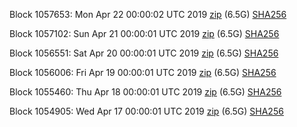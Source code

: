 Block 1057653: Mon Apr 22 00:00:02 UTC 2019 [zip](https://dash-bootstrap.ams3.digitaloceanspaces.com/mainnet/2019-04-22/bootstrap.dat.zip) (6.5G) [SHA256](https://dash-bootstrap.ams3.digitaloceanspaces.com/mainnet/2019-04-22/sha256.txt)

Block 1057102: Sun Apr 21 00:00:01 UTC 2019 [zip](https://dash-bootstrap.ams3.digitaloceanspaces.com/mainnet/2019-04-21/bootstrap.dat.zip) (6.5G) [SHA256](https://dash-bootstrap.ams3.digitaloceanspaces.com/mainnet/2019-04-21/sha256.txt)

Block 1056551: Sat Apr 20 00:00:01 UTC 2019 [zip](https://dash-bootstrap.ams3.digitaloceanspaces.com/mainnet/2019-04-20/bootstrap.dat.zip) (6.5G) [SHA256](https://dash-bootstrap.ams3.digitaloceanspaces.com/mainnet/2019-04-20/sha256.txt)

Block 1056006: Fri Apr 19 00:00:01 UTC 2019 [zip](https://dash-bootstrap.ams3.digitaloceanspaces.com/mainnet/2019-04-19/bootstrap.dat.zip) (6.5G) [SHA256](https://dash-bootstrap.ams3.digitaloceanspaces.com/mainnet/2019-04-19/sha256.txt)

Block 1055460: Thu Apr 18 00:00:01 UTC 2019 [zip](https://dash-bootstrap.ams3.digitaloceanspaces.com/mainnet/2019-04-18/bootstrap.dat.zip) (6.5G) [SHA256](https://dash-bootstrap.ams3.digitaloceanspaces.com/mainnet/2019-04-18/sha256.txt)

Block 1054905: Wed Apr 17 00:00:01 UTC 2019 [zip](https://dash-bootstrap.ams3.digitaloceanspaces.com/mainnet/2019-04-17/bootstrap.dat.zip) (6.5G) [SHA256](https://dash-bootstrap.ams3.digitaloceanspaces.com/mainnet/2019-04-17/sha256.txt)

